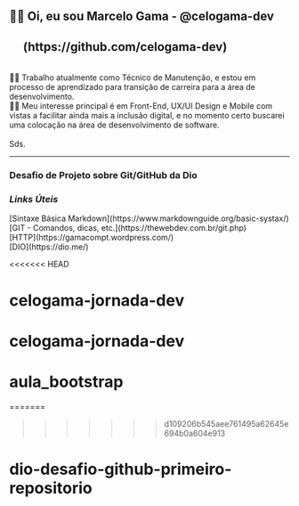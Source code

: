 <h2>🙋‍♂️ Oi, eu sou Marcelo Gama - @celogama-dev </h2>
<h2>&nbsp;&nbsp;&nbsp;&nbsp;&nbsp;(https://github.com/celogama-dev)</h2></br>
👨‍🔧 Trabalho atualmente como Técnico de Manutenção, e estou em processo de aprendizado para transição de carreira para a área de desenvolvimento. </br>
👨‍💻 Meu interesse principal é em Front-End, UX/UI Design e Mobile com vistas a facilitar ainda mais a inclusão digital, e no momento certo  buscarei uma colocação na área de desenvolvimento de software.</br></br>
Sds.

<hr>

<h3>Desafio de Projeto sobre Git/GitHub da <strong>Dio</strong></h3>
<h3><em>Links Úteis</em></h3>
[Sintaxe Básica Markdown](https://www.markdownguide.org/basic-systax/)</br>
[GIT - Comandos, dicas, etc.](https://thewebdev.com.br/git.php)</br>
[HTTP](https://gamacompt.wordpress.com/)</br>
[DIO](https://dio.me/)

<<<<<<< HEAD
# celogama-jornada-dev
# celogama-jornada-dev
# aula_bootstrap
=======
>>>>>>> d109206b545aee761495a62645e694b0a604e913
# dio-desafio-github-primeiro-repositorio
